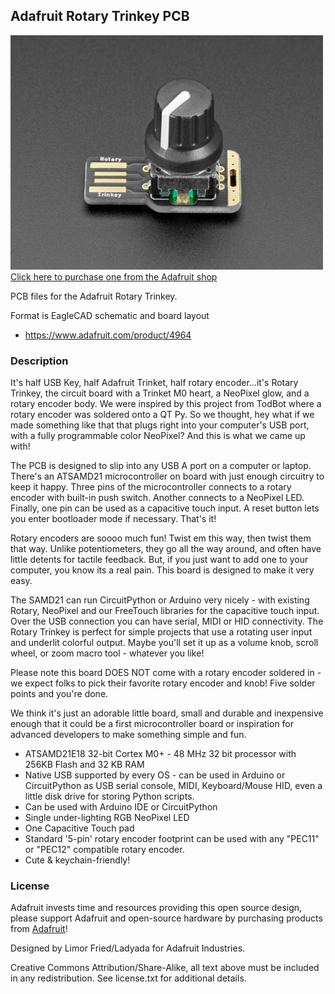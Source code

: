 ## Adafruit Rotary Trinkey PCB

<a href="http://www.adafruit.com/products/4964"><img src="assets/4964.jpg?raw=true" width="500px"><br/>
Click here to purchase one from the Adafruit shop</a>

PCB files for the Adafruit Rotary Trinkey. 

Format is EagleCAD schematic and board layout
* https://www.adafruit.com/product/4964

### Description

It's half USB Key, half Adafruit Trinket, half rotary encoder...it's Rotary Trinkey, the circuit board with a Trinket M0 heart, a NeoPixel glow, and a rotary encoder body. We were inspired by this project from TodBot where a rotary encoder was soldered onto a QT Py. So we thought, hey what if we made something like that that plugs right into your computer's USB port, with a fully programmable color NeoPixel? And this is what we came up with!

The PCB is designed to slip into any USB A port on a computer or laptop. There's an ATSAMD21 microcontroller on board with just enough circuitry to keep it happy. Three pins of the microcontroller connects to a rotary encoder with built-in push switch. Another connects to a NeoPixel LED. Finally, one pin can be used as a capacitive touch input. A reset button lets you enter bootloader mode if necessary. That's it!

Rotary encoders are soooo much fun! Twist em this way, then twist them that way. Unlike potentiometers, they go all the way around, and often have little detents for tactile feedback. But, if you just want to add one to your computer, you know its a real pain. This board is designed to make it very easy.

The SAMD21 can run CircuitPython or Arduino very nicely - with existing Rotary, NeoPixel and our FreeTouch libraries for the capacitive touch input. Over the USB connection you can have serial, MIDI or HID connectivity. The Rotary Trinkey is perfect for simple projects that use a rotating user input and underlit colorful output. Maybe you'll set it up as a volume knob, scroll wheel, or zoom macro tool - whatever you like!

Please note this board DOES NOT come with a rotary encoder soldered in - we expect folks to pick their favorite rotary encoder and knob! Five solder points and you're done.

We think it's just an adorable little board, small and durable and inexpensive enough that it could be a first microcontroller board or inspiration for advanced developers to make something simple and fun.

* ATSAMD21E18 32-bit Cortex M0+ - 48 MHz 32 bit processor with 256KB Flash and 32 KB RAM
* Native USB supported by every OS - can be used in Arduino or CircuitPython as USB serial console, MIDI, Keyboard/Mouse HID, even a little disk drive for storing Python scripts.
* Can be used with Arduino IDE or CircuitPython
* Single under-lighting RGB NeoPixel LED
* One Capacitive Touch pad
* Standard '5-pin' rotary encoder footprint can be used with any "PEC11" or "PEC12" compatible rotary encoder.
* Cute & keychain-friendly!

### License

Adafruit invests time and resources providing this open source design, please support Adafruit and open-source hardware by purchasing products from [Adafruit](https://www.adafruit.com)!

Designed by Limor Fried/Ladyada for Adafruit Industries.

Creative Commons Attribution/Share-Alike, all text above must be included in any redistribution. 
See license.txt for additional details.

